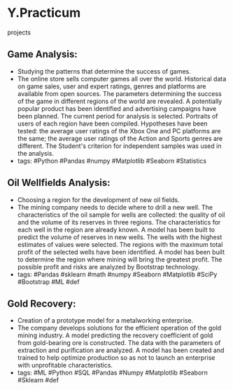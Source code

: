 # Y.Practicum
projects
## Game Analysis:
- Studying the patterns that determine the success of games.
- The online store sells computer games all over the world. Historical data on game sales, user and expert ratings, genres and platforms are available from open sources.
The parameters determining the success of the game in different regions of the world are revealed.
A potentially popular product has been identified and advertising campaigns have been planned.
The current period for analysis is selected. Portraits of users of each region have been compiled.
Hypotheses have been tested: the average user ratings of the Xbox One and PC platforms are the same;
the average user ratings of the Action and Sports genres are different.
The Student's criterion for independent samples was used in the analysis.
- tags: #Python #Pandas #numpy #Matplotlib #Seaborn #Statistics

## Oil Wellfields Analysis:
- Choosing a region for the development of new oil fields.
- The mining company needs to decide where to drill a new well.
The characteristics of the oil sample for wells are collected: the quality of oil and the volume of its reserves in three regions. The characteristics for each well in the region are already known. 
A model has been built to predict the volume of reserves in new wells.
The wells with the highest estimates of values were selected.
The regions with the maximum total profit of the selected wells have been identified.
A model has been built to determine the region where mining will bring the greatest profit. The possible profit and risks are analyzed by Bootstrap technology.
- tags: #Pandas #sklearn #math #numpy #Seaborn #Matplotlib #SciPy #Bootstrap #ML #def

## Gold Recovery:
- Creation of a prototype model for a metalworking enterprise.
- The company develops solutions for the efficient operation of the gold mining industry.
A model predicting the recovery coefficient of gold from gold-bearing ore is constructed. The data with the parameters of extraction and purification are analyzed.
A model has been created and trained to help optimize production so as not to launch an enterprise with unprofitable characteristics.
- tags: #ML #Python #SQL #Pandas #Numpy #Matplotlib #Seaborn #Sklearn #def
